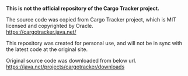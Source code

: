 **This is not the official repository of the Cargo Tracker project.**

The source code was copied from Cargo Tracker project, which is MIT licensed and copyrighted by Oracle.  
https://cargotracker.java.net/

This repository was created for personal use, and will not be in sync with the latest code at the original site.

Original source code was downloaded from below url.  
https://java.net/projects/cargotracker/downloads
